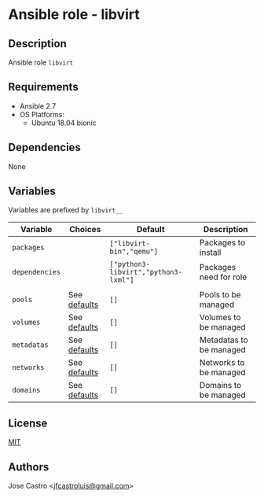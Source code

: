 # Ansible role - libvirt

## Description
Ansible role `libvirt`


## Requirements
- Ansible 2.7
- OS Platforms:
  - Ubuntu 18.04 bionic


## Dependencies
None


## Variables
Variables are prefixed by `libvirt__`

| Variable       | Choices | Default                              | Description             |
| -------------- | ------- | ------------------------------------ | ----------------------- |
| `packages`     |         | `["libvirt-bin","qemu"]`             | Packages to install     |
| `dependencies` |         | `["python3-libvirt","python3-lxml"]` | Packages need for role  |
|                |         |                                      |                         |
| `pools`        | See [defaults](defaults/main.yml)  | `[]`      | Pools to be managed     |
| `volumes`      | See [defaults](defaults/main.yml)  | `[]`      | Volumes to be managed   |
| `metadatas`    | See [defaults](defaults/main.yml)  | `[]`      | Metadatas to be managed |
| `networks`     | See [defaults](defaults/main.yml)  | `[]`      | Networks to be managed  |
| `domains`      | See [defaults](defaults/main.yml)  | `[]`      | Domains to be managed   |


## License
[MIT](https://opensource.org/licenses/MIT)


## Authors
Jose Castro \<jfcastroluis@gmail.com\>
